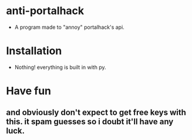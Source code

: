 # anti-portalhack
- A program made to "annoy" portalhack's api.

# Installation
- Nothing! everything is built in with py.

# Have fun 
## and obviously don't expect to get free keys with this. it spam guesses so i doubt it'll have any luck.
